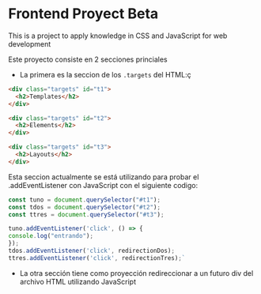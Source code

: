 # Frontend Proyect Beta
This is a project to apply knowledge in CSS and JavaScript for web development



Este proyecto consiste en 2 secciones princiales

- La primera es la seccion de los `.targets` del HTML:ç

```HTML
<div class="targets" id="t1">
  <h2>Templates</h2>
</div>

<div class="targets" id="t2">
  <h2>Elements</h2>
</div>

<div class="targets" id="t3">
  <h2>Layouts</h2>
</div>
```

Esta seccion actualmente se está utilizando para probar el .addEventListener con JavaScript con el siguiente codigo:
```javascript
const tuno = document.querySelector("#t1");
const tdos = document.querySelector("#t2");
const ttres = document.querySelector("#t3");

tuno.addEventListener('click', () => {
console.log("entrando");
});
tdos.addEventListener('click', redirectionDos);
ttres.addEventListener('click', redirectionTres);`
```

- La otra sección tiene como proyección redireccionar a un futuro div del archivo HTML utilizando JavaScript
